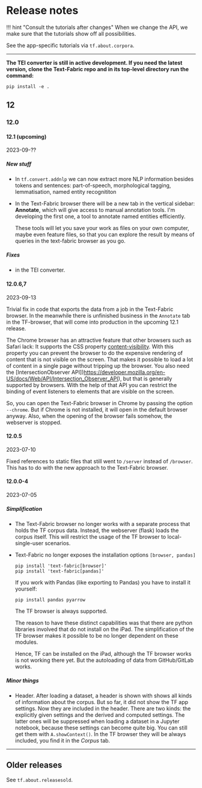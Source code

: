 # Release notes

!!! hint "Consult the tutorials after changes"
    When we change the API, we make sure that the tutorials show off
    all possibilities.

See the app-specific tutorials via `tf.about.corpora`.

---

**The TEI converter is still in active development.
If you need the latest version, clone the Text-Fabric repo
and in its top-level directory run the command:**

```
pip install -e .
```

## 12

### 12.0

#### 12.1 (upcoming)

2023-09-??

##### New stuff

*   In `tf.convert.addnlp` we can now extract more NLP information besides tokens
    and sentences: part-of-speech, morphological tagging, lemmatisation, named
    entity recognititon

*   In the Text-Fabric browser there will be a new tab in the vertical sidebar: 
    **Annotate**, which will give access to manual annotation tools. I'm developing
    the first one, a tool to annotate named entities efficiently.

    These tools will let you save your work as files on your own computer, maybe even
    feature files, so that you can explore the result by means of queries in the
    text-fabric browser as you go.

##### Fixes

*   in the TEI converter.

#### 12.0.6,7

2023-09-13

Trivial fix in code that exports the data from a job in the Text-Fabric browser.
In the meanwhile there is unfinished business in the `Annotate` tab in the TF-browser,
that will come into production in the upcoming 12.1 release.

The Chrome browser has an attractive feature that other browsers such as Safari lack:
It supports the CSS property
[content-visibility](https://developer.mozilla.org/en-US/docs/Web/CSS/content-visibility).
With this property you can prevent
the browser to do the expensive rendering of content that is not visible on the screen.
That makes it possible to load a lot of content in a single page without tripping up
the browser. You also need the
[IntersectionObserver API])https://developer.mozilla.org/en-US/docs/Web/API/Intersection_Observer_API),
but that is generally supported by browsers. With the help of that API you can
restrict the binding of event listeners to elements that are visible on the screen.

So, you can open the Text-Fabric browser in Chrome by passing the option `--chrome`.
But if Chrome is not installed, it will open in the default browser anyway.
Also, when the opening of the browser fails somehow, the webserver is stopped.

#### 12.0.5

2023-07-10

Fixed references to static files that still went to `/server` instead of `/browser`.
This has to do with the new approach to the Text-Fabric browser.

#### 12.0.0-4

2023-07-05

##### Simplification

*   The Text-Fabric browser no longer works with a separate process that holds the
    TF corpus data. Instead, the webserver (flask) loads the corpus itself.
    This will restrict the usage of the TF browser to local-single-user scenarios.

*   Text-Fabric no longer exposes the installation options `[browser, pandas]`

    ```
    pip install 'text-fabric[browser]'
    pip install 'text-fabric[pandas]'
    ```

    If you work with Pandas (like exporting to Pandas) you have to install it yourself:

    ```
    pip install pandas pyarrow
    ```

    The TF browser is always supported.

    The reason to have these distinct capabilities was that there are python libraries 
    involved that do not install on the iPad.
    The simplification of the TF browser makes it possible to be no longer dependent
    on these modules.

    Hence, TF can be installed on the iPad, although the
    TF browser works is not working there yet.
    But the autoloading of data from GitHub/GitLab works.


##### Minor things

*   Header. After loading a dataset, a header is shown with shows all kinds of
    information about the corpus. But so far, it did not show the TF app settings.
    Now they are included in the header. There are two kinds: the explicitly given
    settings and the derived and computed settings.
    The latter ones will be suppressed when loading a dataset in a Jupyter notebook,
    because these settings can become quite big. You can still get them with
    `A.showContext()`. In the TF browser they will be always included, you find it in
    the *Corpus* tab.

---

## Older releases

See `tf.about.releasesold`.

